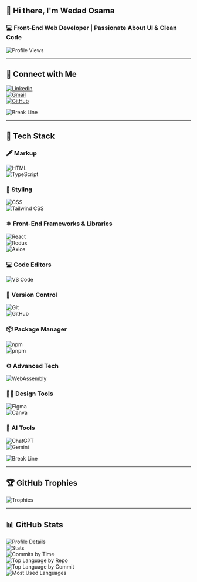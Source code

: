 ## 👋 Hi there, I'm Wedad Osama

### 💻 Front-End Web Developer | Passionate About UI & Clean Code

![Profile Views](https://komarev.com/ghpvc/?username=wedadosama&label=Profile%20Views&color=5D3FD3&style=flat)

---

## 🤝 Connect with Me

[![LinkedIn](https://img.shields.io/badge/LinkedIn-%230077B5.svg?logo=linkedin&logoColor=white)](https://www.linkedin.com/in/wedad-elkammash-252418309)  
[![Gmail](https://img.shields.io/badge/Gmail-%23D14836.svg?logo=gmail&logoColor=white)](mailto:welkammash@gmail.com)  
[![GitHub](https://img.shields.io/badge/GitHub-%23121011.svg?logo=github&logoColor=white)](https://github.com/wedadosama)

![Break Line](https://user-images.githubusercontent.com/73097560/115834477-dbab4500-a447-11eb-908a-139a6edaec5c.gif)

---

## 🧳 Tech Stack

### 🖋️ Markup  
![HTML](https://img.shields.io/badge/HTML-5D3FD3?logo=html5&logoColor=white&style=flat)  
![TypeScript](https://img.shields.io/badge/TypeScript-5D3FD3?logo=typescript&logoColor=white&style=flat)

### 🎨 Styling  
![CSS](https://img.shields.io/badge/CSS-5D3FD3?logo=css3&logoColor=white&style=flat)  
![Tailwind CSS](https://img.shields.io/badge/Tailwind_CSS-5D3FD3?logo=tailwindcss&logoColor=white&style=flat)

### ⚛️ Front-End Frameworks & Libraries  
![React](https://img.shields.io/badge/React-5D3FD3?logo=react&logoColor=white&style=flat)  
![Redux](https://img.shields.io/badge/Redux-5D3FD3?logo=redux&logoColor=white&style=flat)  
![Axios](https://img.shields.io/badge/Axios-5D3FD3?logo=axios&logoColor=white&style=flat)

### 💻 Code Editors  
![VS Code](https://img.shields.io/badge/VS_Code-5D3FD3?logo=visualstudiocode&logoColor=white&style=flat)

### 🔧 Version Control  
![Git](https://img.shields.io/badge/Git-5D3FD3?logo=git&logoColor=white&style=flat)  
![GitHub](https://img.shields.io/badge/GitHub-5D3FD3?logo=github&logoColor=white&style=flat)

### 📦 Package Manager  
![npm](https://img.shields.io/badge/npm-5D3FD3?logo=npm&logoColor=white&style=flat)  
![pnpm](https://img.shields.io/badge/pnpm-5D3FD3?logo=pnpm&logoColor=white&style=flat)

### ⚙️ Advanced Tech  
![WebAssembly](https://img.shields.io/badge/WebAssembly-5D3FD3?logo=webassembly&logoColor=white&style=flat)

### 🧑‍🎨 Design Tools  
![Figma](https://img.shields.io/badge/Figma-5D3FD3?logo=figma&logoColor=white&style=flat)  
![Canva](https://img.shields.io/badge/Canva-5D3FD3?logo=canva&logoColor=white&style=flat)

### 🤖 AI Tools  
![ChatGPT](https://img.shields.io/badge/ChatGPT-5D3FD3?logo=openai&logoColor=white&style=flat)  
![Gemini](https://img.shields.io/badge/Gemini-5D3FD3?logo=google&logoColor=white&style=flat)

![Break Line](https://user-images.githubusercontent.com/73097560/115834477-dbab4500-a447-11eb-908a-139a6edaec5c.gif)

---

## 🏆 GitHub Trophies

![Trophies](https://github-trophies.vercel.app/?username=wedadosama&theme=radical&no-frame=false&no-bg=false&margin-w=4)

---

## 📊 GitHub Stats

![Profile Details](http://github-profile-summary-cards.vercel.app/api/cards/profile-details?username=wedadosama&theme=github_dark)  
![Stats](http://github-profile-summary-cards.vercel.app/api/cards/stats?username=wedadosama&theme=github_dark&show_icons=true&hide_border=true&count_private=true)  
![Commits by Time](http://github-profile-summary-cards.vercel.app/api/cards/productive-time?username=wedadosama&theme=github_dark&utcOffset=8)  
![Top Language by Repo](http://github-profile-summary-cards.vercel.app/api/cards/repos-per-language?username=wedadosama&theme=github_dark)  
![Top Language by Commit](http://github-profile-summary-cards.vercel.app/api/cards/most-commit-language?username=wedadosama&theme=github_dark)  
![Most Used Languages](https://github-readme-stats.vercel.app/api/top-langs/?username=wedadosama&theme=github_dark&show_icons=true&hide_border=true)
